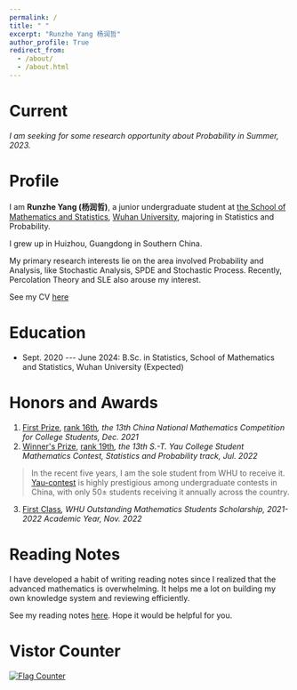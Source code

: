 ```yaml
---
permalink: /
title: " "
excerpt: "Runzhe Yang 杨润哲"
author_profile: True
redirect_from: 
  - /about/
  - /about.html
---
```


Current
===

*I am seeking for some research opportunity about Probability in Summer, 2023.*


Profile
===

I am **Runzhe Yang (杨润哲)**, a junior undergraduate student at [the School of Mathematics and Statistics](http://maths.whu.edu.cn/Englishversion/), [Wuhan University](https://en.whu.edu.cn/), majoring in Statistics and Probability.

I grew up in Huizhou, Guangdong in Southern China.

My primary research interests lie on the area involved Probability and Analysis, like Stochastic Analysis, SPDE and Stochastic Process. Recently, Percolation Theory and SLE also arouse my interest.

See my CV [here](../files/cv.pdf)

Education
===

* Sept. 2020 --- June 2024: B.Sc. in Statistics, School of Mathematics and Statistics, Wuhan University (Expected)

Honors and Awards
===

1. [First Prize](../files/awards/CMC.jpg), [rank 16th](../files/awards/cmcrank.pdf)*, the 13th China National Mathematics Competition for College Students, Dec. 2021*
2. [Winner's Prize](../files/awards/Yau-contest.jpg), [rank 19th](http://yau-contest.com/uploads/file/20220804/20220804000607_65581.pdf)*, the 13th S.-T. Yau College Student Mathematics Contest, Statistics and Probability track, Jul. 2022*
  > In the recent five years, I am the sole student from WHU to receive it. [Yau-contest](http://www.yau-contest.com/en) is highly prestigious among undergraduate         contests in China, with only 50± students receiving it annually across the country.

3. [First Class](http://maths.whu.edu.cn/info/1197/18654.htm)*, WHU Outstanding Mathematics Students Scholarship, 2021-2022 Academic Year, Nov. 2022*


Reading Notes
===
I have developed a habit of writing reading notes since I realized that the advanced mathematics is overwhelming. It helps me a lot on building my own knowledge system and reviewing efficiently.

See my reading notes [here](/readingnotes/). Hope it would be helpful for you.


Vistor Counter
===

<a href="https://info.flagcounter.com/NYhr"><img src="https://s01.flagcounter.com/map/NYhr/size_m/txt_000000/border_0F0E0F/pageviews_1/viewers_0/flags_0/" alt="Flag Counter" border="0"></a>
